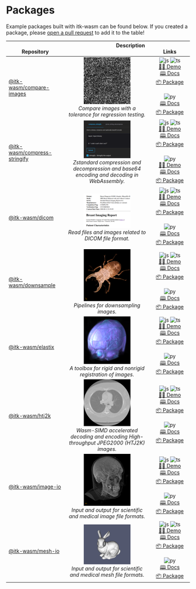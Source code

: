 # Packages

Example packages built with itk-wasm can be found below. If you created a
package, please [open a pull
request](https://github.com/InsightSoftwareConsortium/itk-wasm/compare) to add it to the table!

| <img width=100/> Repository | <img width=125/> Description <img width=125/> | <img width=200/> Links |
|-----------------------------|:---------------------------------------------:|:----------------------:|
| [@itk-wasm/compare-images][compare-images-repo] | [<img src="../_static/packages/compare-images.png" width="128" />][compare-images-demo-js] <br /> *Compare images with a tolerance for regression testing.* | ![js][js-logo] ![ts][ts-logo] <br/>[👨‍💻 Demo][compare-images-demo-js] <br/>[🕮 Docs][compare-images-docs-js] <br/>[📦 Package][compare-images-package-js] <br/> <br/> ![py][py-logo] <br/>[🕮 Docs][compare-images-docs-py] <br/>[📦 Package][compare-images-package-py] |
| [@itk-wasm/compress-stringify][compress-stringify-repo] | [<img src="../_static/packages/compress-stringify.png" width="128" />][compress-stringify-demo-js]<br />  *Zstandard compression and decompression and base64 encoding and decoding in WebAssembly.* | ![js][js-logo] ![ts][ts-logo] <br/>[👨‍💻 Demo][compress-stringify-demo-js] <br/>[🕮 Docs][compress-stringify-docs-js] <br/>[📦 Package][compress-stringify-package-js] <br/> <br/> ![py][py-logo] <br/>[👨‍💻 Demo][compress-stringify-demo-py] <br/>[🕮 Docs][compress-stringify-docs-py] <br/>[📦 Package][compress-stringify-package-py] |
| [@itk-wasm/dicom][dicom-repo] | [<img src="../_static/packages/dicom.png" width="128" />][dicom-demo-js] <br /> *Read files and images related to DICOM file format.* | ![js][js-logo] ![ts][ts-logo] <br/>[👨‍💻 Demo][dicom-demo-js] <br/>[🕮 Docs][dicom-docs-js] <br/>[📦 Package][dicom-package-js] <br/> <br/> ![py][py-logo] <br/>[🕮 Docs][dicom-docs-py] <br/>[📦 Package][dicom-package-py] |
| [@itk-wasm/downsample][downsample-repo] | [<img src="../_static/packages/downsample.png" width="128" />][downsample-demo-js] <br /> *Pipelines for downsampling images.* | ![js][js-logo] ![ts][ts-logo] <br/>[👨‍💻 Demo][downsample-demo-js] <br/>[🕮 Docs][downsample-docs-js] <br/>[📦 Package][downsample-package-js] <br/> <br/> ![py][py-logo] <br/>[🕮 Docs][downsample-docs-py] <br/>[📦 Package][downsample-package-py] |
| [@itk-wasm/elastix][elastix-repo] | [<img src="../_static/packages/elastix.png" width="128" />][elastix-demo-js] <br /> *A toolbox for rigid and nonrigid registration of images.* | ![js][js-logo] ![ts][ts-logo] <br/>[👨‍💻 Demo][elastix-demo-js] <br/>[🕮 Docs][elastix-docs-js] <br/>[📦 Package][elastix-package-js] <br/> <br/> ![py][py-logo] <br/>[🕮 Docs][elastix-docs-py] <br/>[📦 Package][elastix-package-py] |
| [@itk-wasm/htj2k][htj2k-repo] | [<img src="../_static/packages/htj2k.png" width="128" />][htj2k-demo-js] <br /> *Wasm-SIMD accelerated decoding and encoding High-throughput JPEG2000 (HTJ2K) images.* | ![js][js-logo] ![ts][ts-logo] <br/>[👨‍💻 Demo][htj2k-demo-js] <br/>[🕮 Docs][htj2k-docs-js] <br/>[📦 Package][htj2k-package-js] <br/> <br/> ![py][py-logo] <br/>[🕮 Docs][htj2k-docs-py] <br/>[📦 Package][htj2k-package-py] |
| [@itk-wasm/image-io][image-io-repo] | [<img src="../_static/packages/image-io.png" width="128" />][image-io-demo-js] <br /> *Input and output for scientific and medical image file formats.* | ![js][js-logo] ![ts][ts-logo] <br/>[👨‍💻 Demo][image-io-demo-js] <br/>[🕮 Docs][image-io-docs-js] <br/>[📦 Package][image-io-package-js] <br/> <br/> ![py][py-logo] <br/>[🕮 Docs][image-io-docs-py] <br/>[📦 Package][image-io-package-py] |
| [@itk-wasm/mesh-io][mesh-io-repo] | [<img src="../_static/packages/mesh-io.png" width="128" />][mesh-io-demo-js] <br /> *Input and output for scientific and medical mesh file formats.* | ![js][js-logo] ![ts][ts-logo] <br/>[👨‍💻 Demo][mesh-io-demo-js] <br/>[🕮 Docs][mesh-io-docs-js] <br/>[📦 Package][mesh-io-package-js] <br/> <br/> ![py][py-logo] <br/>[🕮 Docs][mesh-io-docs-py] <br/>[📦 Package][mesh-io-package-py] |

[js-logo]: /_static/javascript-logo.svg
[ts-logo]: /_static/typescript-logo.svg
[py-logo]: /_static/python.svg

[compare-images-repo]: https://github.com/InsightSoftwareConsortium/itk-wasm/tree/main/packages/compare-images
[compare-images-demo-js]: https://insightsoftwareconsortium.github.io/itk-wasm/compare-images/ts/app/
[compare-images-docs-js]: https://insightsoftwareconsortium.github.io/itk-wasm/compare-images/ts/docs/
[compare-images-package-js]: https://www.npmjs.com/package/@itk-wasm/compare-images
[compare-images-docs-py]: https://insightsoftwareconsortium.github.io/itk-wasm/compare-images/py/docs/
[compare-images-package-py]: https://pypi.org/project/itkwasm-compare-images/

[compress-stringify-repo]: https://github.com/InsightSoftwareConsortium/itk-wasm/tree/main/packages/compress-stringify
[compress-stringify-demo-js]: https://insightsoftwareconsortium.github.io/itk-wasm/compress-stringify/ts/app/
[compress-stringify-docs-js]: https://insightsoftwareconsortium.github.io/itk-wasm/compress-stringify/ts/docs/
[compress-stringify-package-js]: https://www.npmjs.com/package/@itk-wasm/compress-stringify
[compress-stringify-demo-py]: https://itk-compress-stringify-py-app.on.fleek.co/
[compress-stringify-docs-py]: https://insightsoftwareconsortium.github.io/itk-wasm/compress-stringify/py/docs/
[compress-stringify-package-py]: https://pypi.org/project/itkwasm-compress-stringify/

[elastix-repo]: https://github.com/InsightSoftwareConsortium/ITKElastix
[elastix-demo-js]: https://js.app.elastix.wasm.itk.eth.limo/
[elastix-docs-js]: https://js.docs.elastix.wasm.itk.eth.limo/
[elastix-package-js]: https://www.npmjs.com/package/@itk-wasm/elastix
[elastix-docs-py]: https://py.docs.elastix.wasm.itk.eth.limo/
[elastix-package-py]: https://pypi.org/project/itkwasm-elastix/

[dicom-repo]: https://github.com/InsightSoftwareConsortium/itk-wasm/tree/main/packages/dicom
[dicom-demo-js]: https://insightsoftwareconsortium.github.io/itk-wasm/dicom/ts/app/
[dicom-docs-js]: https://insightsoftwareconsortium.github.io/itk-wasm/dicom/ts/docs/
[dicom-package-js]: https://www.npmjs.com/package/@itk-wasm/dicom
[dicom-docs-py]: https://insightsoftwareconsortium.github.io/itk-wasm/dicom/py/docs/
[dicom-package-py]: https://pypi.org/project/itkwasm-dicom/

[htj2k-repo]: https://github.com/InsightSoftwareConsortium/ITKIOOpenJPH/tree/main/src/wasm
[htj2k-demo-js]: https://js.app.htj2k.wasm.itk.eth.limo/
[htj2k-docs-js]: https://js.docs.htj2k.wasm.itk.eth.limo/
[htj2k-package-js]: https://www.npmjs.com/package/@itk-wasm/htj2k
[htj2k-docs-py]: https://py.docs.htj2k.wasm.itk.eth.limo/
[htj2k-package-py]: https://pypi.org/project/itkwasm-htj2k/

[downsample-repo]: https://github.com/InsightSoftwareConsortium/itk-wasm/tree/main/packages/downsample
[downsample-demo-js]: https://insightsoftwareconsortium.github.io/itk-wasm/downsample/ts/app/
[downsample-docs-js]: https://insightsoftwareconsortium.github.io/itk-wasm/downsample/ts/docs/
[downsample-package-js]: https://www.npmjs.com/package/@itk-wasm/downsample
[downsample-docs-py]: https://insightsoftwareconsortium.github.io/itk-wasm/downsample/py/docs/
[downsample-package-py]: https://pypi.org/project/itkwasm-downsample/

[image-io-repo]: https://github.com/InsightSoftwareConsortium/itk-wasm/tree/main/packages/image-io
[image-io-demo-js]: https://insightsoftwareconsortium.github.io/itk-wasm/image-io/ts/app/
[image-io-docs-js]: https://insightsoftwareconsortium.github.io/itk-wasm/image-io/ts/docs/
[image-io-package-js]: https://www.npmjs.com/package/@itk-wasm/image-io
[image-io-docs-py]: https://insightsoftwareconsortium.github.io/itk-wasm/image-io/py/docs/
[image-io-package-py]: https://pypi.org/project/itkwasm-image-io/

[mesh-io-repo]: https://github.com/InsightSoftwareConsortium/itk-wasm/tree/main/packages/mesh-io
[mesh-io-demo-js]: https://insightsoftwareconsortium.github.io/itk-wasm/mesh-io/ts/app/
[mesh-io-docs-js]: https://insightsoftwareconsortium.github.io/itk-wasm/mesh-io/ts/docs/
[mesh-io-package-js]: https://www.npmjs.com/package/@itk-wasm/mesh-io
[mesh-io-docs-py]: https://insightsoftwareconsortium.github.io/itk-wasm/mesh-io/py/docs/
[mesh-io-package-py]: https://pypi.org/project/itkwasm-mesh-io/
